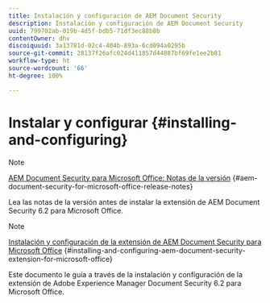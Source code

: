 ```yaml
---
title: Instalación y configuración de AEM Document Security
description: Instalación y configuración de AEM Document Security
uuid: 799702ab-019b-4d5f-bdb5-71df3ec88b8b
contentOwner: dhv
discoiquuid: 3a13781d-02c4-404b-893a-6cd094a0295b
source-git-commit: 28137f26afc024d411857d44887bf69fe1ee2b81
workflow-type: ht
source-wordcount: '66'
ht-degree: 100%

---
```



# Instalar y configurar {#installing-and-configuring}

>[!NOTE]
>
>[AEM Document Security para Microsoft Office: Notas de la versión](../document-security-extension-release-notes.md) {#aem-document-security-for-microsoft-office-release-notes}
>
>Lea las notas de la versión antes de instalar la extensión de AEM Document Security 6.2 para Microsoft Office.

>[!NOTE]
>
>[Instalación y configuración de la extensión de AEM Document Security para Microsoft Office](../installing-configuring-aemdsext.md) {#installing-and-configuring-aem-document-security-extension-for-microsoft-office}
>
>Este documento le guía a través de la instalación y configuración de la extensión de Adobe Experience Manager Document Security 6.2 para Microsoft Office.

